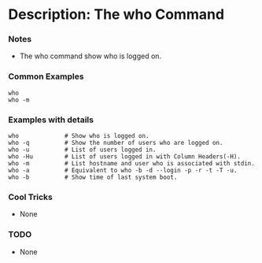 # Description: The who Command

### Notes
* The who command show who is logged on.

### Common Examples
```shell
who
who -m
```

### Examples with details
```shell
who             # Show who is logged on.
who -q          # Show the number of users who are logged on.
who -u          # List of users logged in.
who -Hu         # List of users logged in with Column Headers(-H).
who -m          # List hostname and user who is associated with stdin.
who -a          # Equivalent to who -b -d --login -p -r -t -T -u.
who -b          # Show time of last system boot.
```

### Cool Tricks
* None

### TODO
* None
